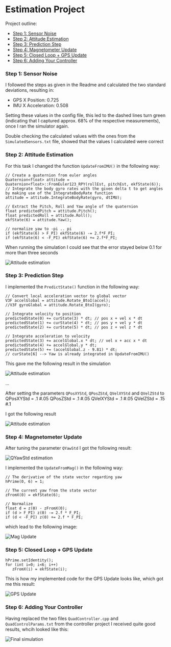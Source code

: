 # Estimation Project #

Project outline:

 - [Step 1: Sensor Noise](#step-1-sensor-noise)
 - [Step 2: Attitude Estimation](#step-2-attitude-estimation)
 - [Step 3: Prediction Step](#step-3-prediction-step)
 - [Step 4: Magnetometer Update](#step-4-magnetometer-update)
 - [Step 5: Closed Loop + GPS Update](#step-5-closed-loop--gps-update)
 - [Step 6: Adding Your Controller](#step-6-adding-your-controller)

### Step 1: Sensor Noise ###

I followed the steps as given in the Readme and calculated the two standard deviations, resulting in:

- GPS X Position: 0.725
- IMU X Acceleration: 0.508

Setting these values in the config file, this led to the dashed lines turn green (indicating that I captured approx. 68% of the respective measurements), once I ran the simulator again.

Double checking the calculated values with the ones from the `SimulatedSensors.txt` file, showed that the values I calculated were correct

### Step 2: Attitude Estimation ###

For this task I changed the function `UpdateFromIMU()` in the following way:

```
// Create a quaternion from euler angles
Quaternion<float> attitude = Quaternion<float>::FromEuler123_RPY(rollEst, pitchEst, ekfState(6));
// Integrate the body gyro rates with the given delta t to get angles by making use of the IntegrateBodyRate function
attitude = attitude.IntegrateBodyRate(gyro, dtIMU);

// Extract the Pitch, Roll and Yaw angle of the quaternion
float predictedPitch = attitude.Pitch();
float predictedRoll = attitude.Roll();
ekfState(6) = attitude.Yaw();

// normalize yaw to -pi .. pi
if (ekfState(6) > F_PI) ekfState(6) -= 2.f*F_PI;
if (ekfState(6) < -F_PI) ekfState(6) += 2.f*F_PI;
```

When running the simulation I could see that the error stayed below 0.1 for more than three seconds

![Attitude estimation](Scenario_7_Angle_Errors.png)


### Step 3: Prediction Step ###

I implemented the `PredictState()` function in the following way:

```
// Convert local acceleration vector to global vector
V3F accelGlobal = attitude.Rotate_BtoI(accel);
//V3F gyroGlobal = attitude.Rotate_BtoI(gyro);

// Integrate velocity to position
predictedState(0) += curState(3) * dt; // pos x + vel x * dt
predictedState(1) += curState(4) * dt; // pos y + vel y * dt
predictedState(2) += curState(5) * dt; // pos z + vel z * dt

// Integrate acceleration to velocity
predictedState(3) += accelGlobal.x * dt; // vel x + acc x * dt
predictedState(4) += accelGlobal.y * dt;
predictedState(5) += (accelGlobal.z - 9.81) * dt;
// curState[6] --> Yaw is already integrated in UpdateFromIMU()
```

This gave me the following result in the simulation

![Attitude estimation](Scenario_8_Drift.png)

...

After setting the parameters `QPosXYStd`, `QPosZStd`, `QVelXYStd` and `QVelZStd` to
QPosXYStd = .1 #.05
QPosZStd = .1 #.05
QVelXYStd = .1 #.05
QVelZStd = .15 #.1

I got the following result

![Attitude estimation](Scenario_9_Cov.png)


### Step 4: Magnetometer Update ###

After tuning the parameter `QYawStd` I got the following result:

![QYawStd estimation](Scenario_10_Mag.png)


I implemented the `UpdateFromMag()` in the following way:

```
// The derivative of the state vector regarding yaw
hPrime(0, 6) = 1;

// The current yaw from the state vector
zFromX(0) = ekfState(6);

// Normalize
float d = z(0) - zFromX(0);
if (d > F_PI) z(0) -= 2.f * F_PI;
if (d < -F_PI) z(0) += 2.f * F_PI;
```

which lead to the following image:

![Mag Update](Scenario_10_Mag_2.png)


### Step 5: Closed Loop + GPS Update ###

```
hPrime.setIdentity();
for (int i=0; i<6; i++)
   zFromX(i) = ekfState(i);
```

This is how my implemented code for the GPS Update looks like, which got me this result:

![GPS Update](Scenario_11_GPS.png)

### Step 6: Adding Your Controller ###

Having replaced the two files `QuadController.cpp` and `QuadControlParams.txt` from the controller project I received quite good results, whcih looked like this:

![Final simulation](Final_Simulation.png)
